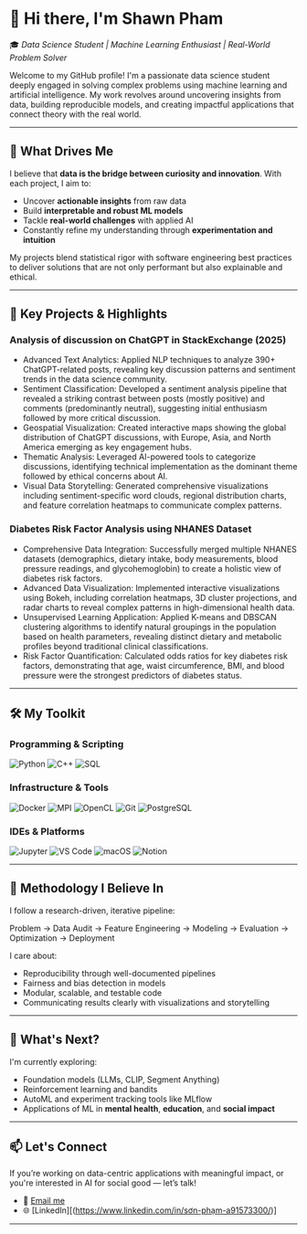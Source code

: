 # 👋 Hi there, I'm Shawn Pham

🎓 *Data Science Student | Machine Learning Enthusiast | Real-World Problem Solver*

Welcome to my GitHub profile! I'm a passionate data science student deeply engaged in solving complex problems using machine learning and artificial intelligence. My work revolves around uncovering insights from data, building reproducible models, and creating impactful applications that connect theory with the real world.

---

## 🧠 What Drives Me

I believe that **data is the bridge between curiosity and innovation**. With each project, I aim to:
- Uncover **actionable insights** from raw data
- Build **interpretable and robust ML models**
- Tackle **real-world challenges** with applied AI
- Constantly refine my understanding through **experimentation and intuition**

My projects blend statistical rigor with software engineering best practices to deliver solutions that are not only performant but also explainable and ethical.

---

## 🚀 Key Projects & Highlights

### Analysis of discussion on ChatGPT in StackExchange (2025)
- Advanced Text Analytics: Applied NLP techniques to analyze 390+ ChatGPT-related posts, revealing key discussion patterns and sentiment trends in the data science community.
- Sentiment Classification: Developed a sentiment analysis pipeline that revealed a striking contrast between posts (mostly positive) and comments (predominantly neutral), suggesting initial enthusiasm followed by more critical discussion.
- Geospatial Visualization: Created interactive maps showing the global distribution of ChatGPT discussions, with Europe, Asia, and North America emerging as key engagement hubs.
- Thematic Analysis: Leveraged AI-powered tools to categorize discussions, identifying technical implementation as the dominant theme followed by ethical concerns about AI.
- Visual Data Storytelling: Generated comprehensive visualizations including sentiment-specific word clouds, regional distribution charts, and feature correlation heatmaps to communicate complex patterns.

###  Diabetes Risk Factor Analysis using NHANES Dataset
- Comprehensive Data Integration: Successfully merged multiple NHANES datasets (demographics, dietary intake, body measurements, blood pressure readings, and glycohemoglobin) to create a holistic view of diabetes risk factors.
- Advanced Data Visualization: Implemented interactive visualizations using Bokeh, including correlation heatmaps, 3D cluster projections, and radar charts to reveal complex patterns in high-dimensional health data.
- Unsupervised Learning Application: Applied K-means and DBSCAN clustering algorithms to identify natural groupings in the population based on health parameters, revealing distinct dietary and metabolic profiles beyond traditional clinical classifications.
- Risk Factor Quantification: Calculated odds ratios for key diabetes risk factors, demonstrating that age, waist circumference, BMI, and blood pressure were the strongest predictors of diabetes status.


---

## 🛠️ My Toolkit

### Programming & Scripting
![Python](https://img.shields.io/badge/-Python-3776AB?style=flat&logo=python&logoColor=white)
![C++](https://img.shields.io/badge/-C++-00599C?style=flat&logo=c%2B%2B&logoColor=white)
![SQL](https://img.shields.io/badge/-SQL-4479A1?style=flat&logo=postgresql&logoColor=white)

### Infrastructure & Tools
![Docker](https://img.shields.io/badge/-Docker-2496ED?style=flat&logo=docker&logoColor=white)
![MPI](https://img.shields.io/badge/-MPI-0095D5?style=flat&logo=github&logoColor=white)
![OpenCL](https://img.shields.io/badge/-OpenCL-1C3D3C?style=flat&logo=opencl&logoColor=white)
![Git](https://img.shields.io/badge/-Git-F05032?style=flat&logo=git&logoColor=white)
![PostgreSQL](https://img.shields.io/badge/-PostgreSQL-336791?style=flat&logo=postgresql&logoColor=white)

### IDEs & Platforms
![Jupyter](https://img.shields.io/badge/-Jupyter-F37626?style=flat&logo=jupyter&logoColor=white)
![VS Code](https://img.shields.io/badge/-VS%20Code-007ACC?style=flat&logo=visual-studio-code&logoColor=white)
![macOS](https://img.shields.io/badge/-macOS-000000?style=flat&logo=apple&logoColor=white)
![Notion](https://img.shields.io/badge/-Notion-000000?style=flat&logo=notion&logoColor=white)


---

## 🧪 Methodology I Believe In

I follow a research-driven, iterative pipeline:

Problem → Data Audit → Feature Engineering → Modeling → Evaluation → Optimization → Deployment


I care about:
- Reproducibility through well-documented pipelines
- Fairness and bias detection in models
- Modular, scalable, and testable code
- Communicating results clearly with visualizations and storytelling

---

## 🧭 What's Next?

I'm currently exploring:
- Foundation models (LLMs, CLIP, Segment Anything)
- Reinforcement learning and bandits
- AutoML and experiment tracking tools like MLflow
- Applications of ML in **mental health**, **education**, and **social impact**

---

## 📫 Let's Connect

If you’re working on data-centric applications with meaningful impact, or you're interested in AI for social good — let’s talk!

- 📧 [Email me](mailto:sonphamwork7@gmail.com)
- 🌐 [LinkedIn][(https://www.linkedin.com/in/sơn-phạm-a91573300/)]

---

